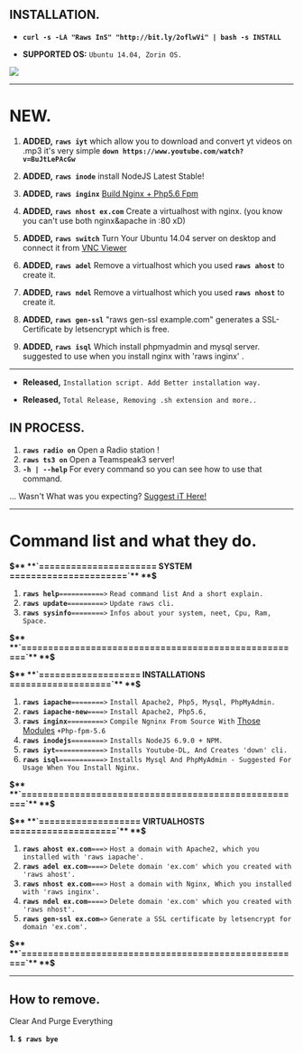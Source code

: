 ## INSTALLATION.

* **`curl -s -LA "Raws InS" "http://bit.ly/2oflwVi" | bash -s INSTALL`**

* **SUPPORTED OS:** `Ubuntu 14.04, Zorin OS.`

![](http://image.prntscr.com/image/931009a8a11543a8bd8c5c1a7a755dc9.png)

---
# NEW.

1. **ADDED,** **`raws iyt`** which allow you to download and convert yt videos on .mp3 it's very simple 
**`down https://www.youtube.com/watch?v=BuJtLePAcGw`**

2. **ADDED,** **`raws inode`** install NodeJS Latest Stable!

3. **ADDED,** **`raws inginx`** [Build Nginx + Php5.6 Fpm](https://github.com/systemroot/my-nginx)

4. **ADDED,** **`raws nhost ex.com`** Create a virtualhost with nginx. (you know you can't use both nginx&apache in :80 xD)

5. **ADDED,** **`raws switch`** Turn Your Ubuntu 14.04 server on desktop and connect it from [VNC Viewer](https://www.realvnc.com/download/viewer/)

6. **ADDED,** **`raws adel`** Remove a virtualhost which you used **`raws ahost`** to create it.

7. **ADDED,** **`raws ndel`** Remove a virtualhost which you used **`raws nhost`** to create it.

8. **ADDED,** **`raws gen-ssl`** "raws gen-ssl example.com" generates a SSL-Certificate by letsencrypt which is free.

9. **ADDED,** **`raws isql`** Which install phpmyadmin and mysql server. suggested to use when you install nginx with 'raws inginx' .

---

* **Released,** `Installation script. Add Better installation way.`

* **Released,** `Total Release, Removing .sh extension and more..`

## IN PROCESS.

1. **`raws radio on`** Open a Radio station !
2. **`raws ts3 on`** Open a Teamspeak3 server!
3. **`-h | --help`** For every command so you can see how to use that command.

... Wasn't What was you expecting? [Suggest iT Here!](https://github.com/systemroot/raws-dev/issues/new)


---
# Command list and what they do.

**$** **`====================== SYSTEM ======================`** **$**
1. **`raws help`**`===========>` `Read command list And a short explain.`
2. **`raws update`**`=========>` `Update raws cli.`
3. **`raws sysinfo`**`========>` `Infos about your system, neet, Cpu, Ram, Space.`

**$** **`=====================================================`** **$**

**$** **`=================== INSTALLATIONS ===================`** **$**
1. **`raws iapache`**`========>` `Install Apache2, Php5, Mysql, PhpMyAdmin.`
2. **`raws iapache-new`**`====>` `Install Apache2, Php5.6,`
3. **`raws inginx`**`=========>` `Compile Ngninx From Source With` [Those Modules](https://github.com/systemroot/my-nginx#modules) `+Php-fpm-5.6`
4. **`raws inodejs`**`========>` `Installs NodeJS 6.9.0 + NPM.`
5. **`raws iyt`**`============>` `Installs Youtube-DL, And Creates 'down' cli.`
6. **`raws isql`**`===========>` `Installs Mysql And PhpMyAdmin - Suggested For Usage When You Install Nginx.`

**$** **`=====================================================`** **$**

**$** **`=================== VIRTUALHOSTS ====================`** **$**
1. **`raws ahost ex.com`**`===>` `Host a domain with Apache2, which you installed with 'raws iapache'.`
2. **`raws adel ex.com`**`====>` `Delete domain 'ex.com' which you created with 'raws ahost'.`
3. **`raws nhost ex.com`**`===>` `Host a domain with Nginx, Which you installed with 'raws inginx'.`
4. **`raws ndel ex.com`**`====>` `Delete domain 'ex.com' which you created with 'raws nhost'.`
5. **`raws gen-ssl ex.com`**`=>` `Generate a SSL certificate by letsencrypt for domain 'ex.com'.`

**$** **`=====================================================`** **$**

---


## How to remove.

Clear And Purge Everything

**1.** **``$ raws bye``**
